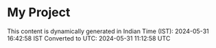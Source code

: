 # My Project

This content is dynamically generated in Indian Time (IST): 2024-05-31 16:42:58 IST
Converted to UTC: 2024-05-31 11:12:58 UTC
